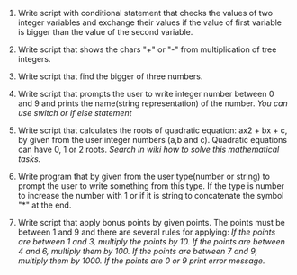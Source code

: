 1. Write script with conditional statement that checks the values of two integer
   variables and exchange their values if the value of first variable is bigger
   than the value of the second variable.

2. Write script that shows the chars "+" or "-" from multiplication of tree integers.

3. Write script that find the bigger of three numbers.

4. Write script that prompts the user to write integer number between 0 and 9 and
   prints the name(string representation) of the number.
  *You can use switch or if else statement*

5. Write script that calculates the roots of quadratic equation: ax2 + bx + c, by
   given from the user integer numbers (a,b and c). Quadratic equations can have
   0, 1 or 2 roots.
  *Search in wiki how to solve this mathematical tasks.*

6. Write program that by given from the user type(number or string) to prompt the
   user to write something from this type. If the type is number to increase the
   number with 1 or if it is string to concatenate the symbol "*" at the end.

7. Write script that apply bonus points by given points. The points must be between
   1 and 9 and there are several rules for applying:
  *If the points are between 1 and 3, multiply the points by 10.
   If the points are between 4 and 6, multiply them by 100.
   If the points are between 7 and 9, multiply them by 1000.
   If the points are 0 or 9 print error message.*
